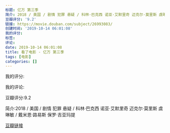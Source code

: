 ```yaml
---
标题: 亿万 第三季
简介: 2018 / 美国 / 剧情 犯罪 悬疑 / 科林·巴克西 诺亚·艾默里奇 迈克尔·莫里斯 虞琳敏 / 戴米恩·路易斯 保罗·吉亚玛提
豆瓣评分: '9.2'
链接: https://movie.douban.com/subject/26993083/
创建时间: '2019-10-14 06:01:08'
我的评分:
标签:
评论:
date: 2019-10-14 06:01:08
title: 看了电影 - 亿万 第三季
tags: [电影]
categories: []
---
```


我的评分:

我的评论:

豆瓣评分:9.2

简介:2018 / 美国 / 剧情 犯罪 悬疑 / 科林·巴克西 诺亚·艾默里奇 迈克尔·莫里斯 虞琳敏 / 戴米恩·路易斯 保罗·吉亚玛提

[豆瓣链接](https://movie.douban.com/subject/26993083/)

